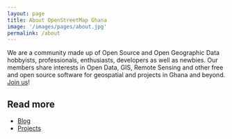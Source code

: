 ```yaml
---
layout: page
title: About OpenStreetMap Ghana
image: '/images/pages/about.jpg'
permalink: /about
---
```

We are a community made up of Open Source and Open Geographic Data hobbyists, professionals, enthusiasts, developers as well as newbies. Our members share interests in Open Data, GIS, Remote Sensing and other free and open source software for geospatial and projects in Ghana and beyond. [Join us](/membership)!

## Read more
- [Blog](/blog)
- [Projects](/projects)

